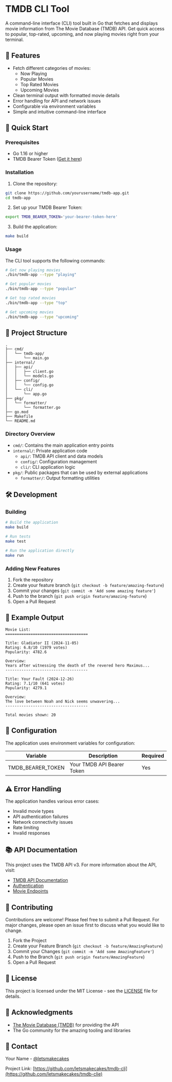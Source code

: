 # TMDB CLI Tool

A command-line interface (CLI) tool built in Go that fetches and displays movie information from The Movie Database (TMDB) API. Get quick access to popular, top-rated, upcoming, and now playing movies right from your terminal.

## 🎯 Features

- Fetch different categories of movies:
    - Now Playing
    - Popular Movies
    - Top Rated Movies
    - Upcoming Movies
- Clean terminal output with formatted movie details
- Error handling for API and network issues
- Configurable via environment variables
- Simple and intuitive command-line interface

## 🚀 Quick Start

### Prerequisites

- Go 1.16 or higher
- TMDB Bearer Token ([Get it here](https://www.themoviedb.org/settings/api))

### Installation

1. Clone the repository:
```bash
git clone https://github.com/yourusername/tmdb-app.git
cd tmdb-app
```

2. Set up your TMDB Bearer Token:
```bash
export TMDB_BEARER_TOKEN='your-bearer-token-here'
```

3. Build the application:
```bash
make build
```

### Usage

The CLI tool supports the following commands:

```bash
# Get now playing movies
./bin/tmdb-app --type "playing"

# Get popular movies
./bin/tmdb-app --type "popular"

# Get top rated movies
./bin/tmdb-app --type "top"

# Get upcoming movies
./bin/tmdb-app --type "upcoming"
```

## 📁 Project Structure

```
.
├── cmd/
│   └── tmdb-app/
│       └── main.go
├── internal/
│   ├── api/
│   │   ├── client.go
│   │   └── models.go
│   ├── config/
│   │   └── config.go
│   └── cli/
│       └── app.go
├── pkg/
│   └── formatter/
│       └── formatter.go
├── go.mod
├── Makefile
└── README.md
```

### Directory Overview

- `cmd/`: Contains the main application entry points
- `internal/`: Private application code
    - `api/`: TMDB API client and data models
    - `config/`: Configuration management
    - `cli/`: CLI application logic
- `pkg/`: Public packages that can be used by external applications
    - `formatter/`: Output formatting utilities

## 🛠️ Development

### Building

```bash
# Build the application
make build

# Run tests
make test

# Run the application directly
make run
```

### Adding New Features

1. Fork the repository
2. Create your feature branch (`git checkout -b feature/amazing-feature`)
3. Commit your changes (`git commit -m 'Add some amazing feature'`)
4. Push to the branch (`git push origin feature/amazing-feature`)
5. Open a Pull Request

## 📝 Example Output

```
Movie List:
====================================

Title: Gladiator II (2024-11-05)
Rating: 6.8/10 (1979 votes)
Popularity: 4782.6

Overview:
Years after witnessing the death of the revered hero Maximus...
------------------------------------

Title: Your Fault (2024-12-26)
Rating: 7.1/10 (641 votes)
Popularity: 4279.1

Overview:
The love between Noah and Nick seems unwavering...
------------------------------------

Total movies shown: 20
```

## 🔧 Configuration

The application uses environment variables for configuration:

| Variable | Description | Required |
|----------|-------------|----------|
| TMDB_BEARER_TOKEN | Your TMDB API Bearer Token | Yes |

## ⚠️ Error Handling

The application handles various error cases:
- Invalid movie types
- API authentication failures
- Network connectivity issues
- Rate limiting
- Invalid responses

## 📚 API Documentation

This project uses the TMDB API v3. For more information about the API, visit:
- [TMDB API Documentation](https://developers.themoviedb.org/3)
- [Authentication](https://developers.themoviedb.org/3/authentication)
- [Movie Endpoints](https://developers.themoviedb.org/3/movies)

## 🤝 Contributing

Contributions are welcome! Please feel free to submit a Pull Request. For major changes, please open an issue first to discuss what you would like to change.

1. Fork the Project
2. Create your Feature Branch (`git checkout -b feature/AmazingFeature`)
3. Commit your Changes (`git commit -m 'Add some AmazingFeature'`)
4. Push to the Branch (`git push origin feature/AmazingFeature`)
5. Open a Pull Request

## 📝 License

This project is licensed under the MIT License - see the [LICENSE](LICENSE) file for details.

## 🙏 Acknowledgments

- [The Movie Database (TMDB)](https://www.themoviedb.org/) for providing the API
- The Go community for the amazing tooling and libraries

## 📧 Contact

Your Name - [@letsmakecakes](https://twitter.com/letsmakecakes_)

Project Link: [https://github.com/letsmakecakes/tmdb-cli](https://github.com/letsmakecakes/tmdb-clie)
